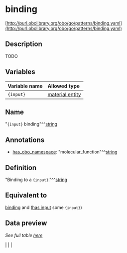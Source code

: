 # binding

[http://purl.obolibrary.org/obo/go/patterns/binding.yaml](http://purl.obolibrary.org/obo/go/patterns/binding.yaml)

## Description

TODO




## Variables

| Variable name | Allowed type |
|:--------------|:-------------|
| `{input}` | [material entity](http://purl.obolibrary.org/obo/BFO_0000040) |

## Name

"`{input}` binding"^^[string](http://www.w3.org/2001/XMLSchema#string)

## Annotations

- [has_obo_namespace](http://www.geneontology.org/formats/oboInOwl#hasOBONamespace): "molecular_function"^^[string](http://www.w3.org/2001/XMLSchema#string)

## Definition

"Binding to a `{input}`."^^[string](http://www.w3.org/2001/XMLSchema#string)

## Equivalent to

[binding](http://purl.obolibrary.org/obo/GO_0005488)  and ([has input](http://purl.obolibrary.org/obo/RO_0002233) some `{input}`)







## Data preview

*See full table [here](https://github.com/geneontology/go-ontology/tree/master/src/design_patterns/binding.tsv)*

|  |
|


